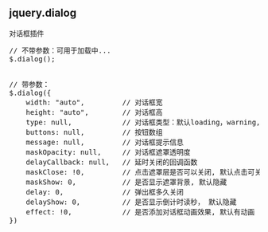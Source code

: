 ## jquery.dialog
对话框插件

<pre>
// 不带参数：可用于加载中...
$.dialog();


// 带参数：
$.dialog({
	width: "auto",         // 对话框宽
	height: "auto",        // 对话框高
	type: null,            // 对话框类型：默认loading，warning,success
	buttons: null,         // 按钮数组           
	message: null,         // 对话框提示信息      
	maskOpacity: null,     // 对话框遮罩透明度      
	delayCallback: null,   // 延时关闭的回调函数   
	maskClose: !0,         // 点击遮罩层是否可以关闭, 默认点击可关闭
	maskShow: 0,           // 是否显示遮罩背景, 默认隐藏
	delay: 0,              // 弹出框多久关闭
	delayShow: 0,          // 是否显示倒计时读秒， 默认隐藏    
	effect: !0,            // 是否添加对话框动画效果, 默认有动画 
})
</pre>
